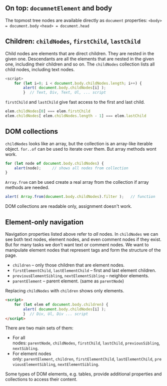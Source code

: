 
## On top: `documnetElement` and body

The topmost tree nodes are available directly as `document` properties:
`<body> = document.body`
`<head> = document.head`


## Children: `childNodes`, `firstChild`, `lastChild`

Child nodes are elements that are direct children. They are nested in the given one.
Descendants are all the elements that are nested in the given one, including their children and so on.
The `childNodes` collection lists all child nodes, including text nodes.

```js
<script>
	for (let i=0; i < document.body.childNodes.length; i++) {
		alert( document.body.childNodes[i] );
		}  // Text, Div, Text, Ul, ... script
```

`firstChild` and `lastChild` give fast access to the first and last child.
```js
elem.childNodes[0] === elem.firstChild
elem.childNodes[ elem.childNodes.length - 1] === elem.lastChild
```

## DOM collections

`childNodes` looks like an array, but the collection is an array-like iterable object.
`for..of` can be used to iterate over them. But array methods wont work.
```js
for (let node of document.body.childNodes) {
	alert(node);     // shows all nodes from collection
}
```

`Array.from` can be used create a real array from the collection if array methods are needed.
```js
alert( Array.from(document.body.childNodes).filter );   // function
```

DOM collections are readable only, assignment doesn't work.

## Element-only navigation

Navigation properties listed above refer to _all_ nodes. In `childNodes` we can see both text nodes, element nodes, and even comment nodes if they exist.
But for many tasks we don’t want text or comment nodes. We want to manipulate element nodes that represent tags and form the structure of the page.

- `children` – only those children that are element nodes.
- `firstElementChild`, `lastElementChild` – first and last element children.
- `previousElementSibling`, `nextElementSibling` – neighbor elements.
- `parentElement` – parent element.  (same as `parentNode`)

Replacing `childNodes` with `children` shows only elements.
```html
<script>
	for (let elem of document.body.children) {
		alert( document.body.childNodes[i] );
		}  // Div, Ul, Div ... script
</script>
```




There are two main sets of them:

- For all nodes: `parentNode`, `childNodes`, `firstChild`, `lastChild`, `previousSibling`, `nextSibling`.
- For element nodes only: `parentElement`, `children`, `firstElementChild`, `lastElementChild`, `previousElementSibling`, `nextElementSibling`.

Some types of DOM elements, e.g. tables, provide additional properties and collections to access their content.